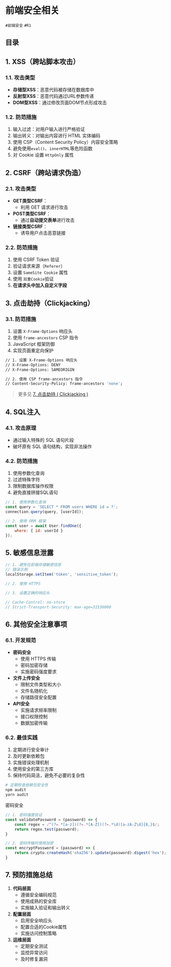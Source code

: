 
# 前端安全相关

`#前端安全`  `#R1` 


## 目录
<!-- toc -->
 ## 1. XSS（跨站脚本攻击） 

### 1.1. 攻击类型

- **存储型XSS**：恶意代码被存储在数据库中
- **反射型XSS**：恶意代码通过URL参数传递
- **DOM型XSS**：通过修改页面DOM节点形成攻击

### 1.2. 防范措施

1. 输入过滤：对用户输入进行严格验证
2. 输出转义：对输出内容进行 HTML 实体编码
3. 使用 CSP（Content Security Policy）内容安全策略
4. 避免使用`eval()`、`innerHTML`等危险函数
5. 对 Cookie 设置 `HttpOnly` 属性

## 2. CSRF（跨站请求伪造）

### 2.1. 攻击类型

- **GET类型CSRF**：
	- 利用 GET 请求进行攻击
- **POST类型CSRF**：
	- 通过**自动提交表单**进行攻击
- **链接类型CSRF**：
	- 诱导用户点击恶意链接

### 2.2. 防范措施

1. 使用 CSRF Token 验证
2. 验证请求来源（`Referer`）
3. 设置 `SameSite Cookie` 属性
4. 使用 `双重Cookie`验证
5. **在请求头中加入自定义字段**

## 3. 点击劫持（Clickjacking）

### 3.1. 防范措施

1. 设置 `X-Frame-Options` 响应头
2. 使用 `frame-ancestors` CSP 指令
3. JavaScript 框架防御
4. 实现页面重定向保护 

```bash
// 1. 设置 X-Frame-Options 响应头
// X-Frame-Options: DENY
// X-Frame-Options: SAMEORIGIN

// 2. 使用 CSP frame-ancestors 指令
// Content-Security-Policy: frame-ancestors 'none';

```

> 更多见 [7. 点击劫持 ( Clickjacking )](/post/AxP93wEX.html)

## 4. SQL注入

### 4.1. 攻击原理

- 通过输入特殊的 SQL 语句片段
- 破坏原有 SQL 语句结构，实现非法操作

### 4.2. 防范措施

1. 使用参数化查询
2. 过滤特殊字符
3. 限制数据库操作权限
4. 避免直接拼接SQL语句

```javascript
// 1. 使用参数化查询
const query = 'SELECT * FROM users WHERE id = ?';
connection.query(query, [userId]);

// 2. 使用 ORM 框架
const user = await User.findOne({
    where: { id: userId }
});

```

## 5. 敏感信息泄露

```javascript
// 1. 避免在前端存储敏感信息
// 错误示例
localStorage.setItem('token', 'sensitive_token');

// 2. 使用 HTTPS

// 3. 设置正确的响应头

// Cache-Control: no-store
// Strict-Transport-Security: max-age=31536000
```

## 6. 其他安全注意事项

### 6.1. 开发规范

- **密码安全**
	- 使用 HTTPS 传输
	- 密码加密存储
	- 实施密码强度要求
- **文件上传安全**
	- 限制文件类型和大小
	- 文件名随机化
	- 存储路径安全配置
- **API安全**
	- 实施请求频率限制
	- 接口权限控制
	- 数据加密传输

### 6.2. 最佳实践

1. 定期进行安全审计
2. 及时更新依赖包
3. 实施错误处理机制
4. 使用安全的第三方库
5. 保持代码简洁，避免不必要的复杂性

```bash
# 定期检查依赖包安全性 
npm audit 
yarn audit
```

密码安全

```javascript
// 1. 密码强度验证
const validatePassword = (password) => {
    const regex = /^(?=.*[a-z])(?=.*[A-Z])(?=.*\d)[a-zA-Z\d]{8,}$/;
    return regex.test(password);
}

// 2. 密码传输时使用加密
const encryptPassword = (password) => {
    return crypto.createHash('sha256').update(password).digest('hex');
}

```

## 7. 预防措施总结

1. **代码层面**
	- 遵循安全编码规范
	- 使用成熟的安全库
	- 实施输入验证和输出转义
2. **配置层面**
	- 启用安全响应头
	- 配置合适的Cookie属性
	- 实施访问控制策略
3. **运维层面**
	- 定期安全测试
	- 监控异常访问
	- 及时修复漏洞

